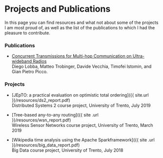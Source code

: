 # Projects and Publications

In this page you can find resources and what not
about some of the projects I am most proud of, as well as the
list of the publications to which I had the pleasure to contribute.


### Publications

* [Concurrent Transmissions for Multi-hop Communication on Ultra-wideband Radios](https://dl.acm.org/doi/10.5555/3400306.3400323)  
  Diego Lobba, Matteo Trobinger, Davide Vecchia, Timofei Istomin, and Gian Pietro Picco.


### Projects

* [JEpTO: a practical evaluation on optimistic total ordering]({{ site.url }}/resources/ds2_report.pdf)  
  Distributed Systems 2 course project, University of Trento, July 2019


* [Tree-based any-to-any routing]({{ site .url }}/resources/wsn_report.pdf)  
  Wireless Sensor Networks course project, University of Trento, March 2019
  
* [Wikipedia time analysis using the Apache Sparkframework]({{ site .url }}/resources/big_data_report.pdf)  
  Big Data course project, University of Trento, July 2018
